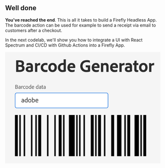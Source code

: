 ## Well done

**You've reached the end**. This is all it takes to build a Firefly Headless App.
The barcode action can be used for example to send a receipt via email to customers after a checkout.   

In the next codelab, we'll show you how to integrate a UI with React Spectrum and CI/CD with Github Actions into a Firefly App.

![barcode UI](assets/barcode-ui.png)